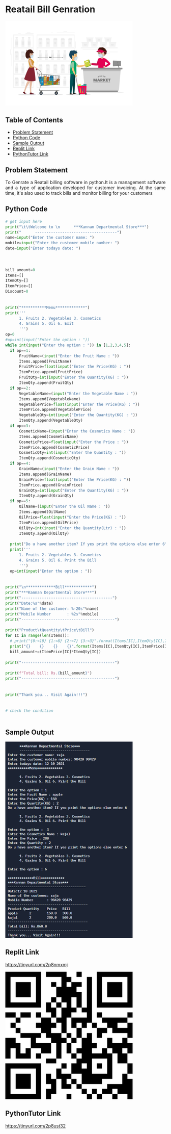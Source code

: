 # Reatail Bill Genration

<img src="./img/Retail.png" style="width:400px;" class="center"/>

## Table of Contents

- [Problem Statement](#problem-statement)
- [Python Code](#python-code)
- [Sample Output](#Sample-Output)
- [Replit Link](#replit-link)
- [PythonTutor Link](#pythontutor-link)


## Problem Statement

<div align="justify"> <p> To Genrate a Reatail billing software in python.It is a management software and a type of application developed for customer invoicing. At the same time, it's also used to track bills and monitor billing for your customers</div></p>




## Python Code

```python
# get input here
print("\t\tWelcome to \n      ***Kannan Departmental Store***")
print("      ------------------------------------")
name=input("Enter the customer name: ")
mobile=input("Enter the customer mobile number: ")
date=input("Enter todays date: ")



bill_amount=0
Items=[]
ItemQty=[]
ItemPrice=[]
Discount=0


print("***********Menu*************")
print('''
      1. Fruits 2. Vegetables 3. Cosmetics
      4. Grains 5. Oil 6. Exit
      ''')
op=0
#op=int(input("Enter the option : "))
while int(input("Enter the option : ")) in [1,2,3,4,5]:
  if op==1:
      FruitName=(input("Enter the Fruit Name : "))
      Items.append(FruitName)
      FruitPrice=float(input("Enter the Price(KG) : "))
      ItemPrice.append(FruitPrice)
      FruitQty=int(input("Enter the Quantity(KG) : "))
      ItemQty.append(FruitQty)
  if op==2:
      VegetableName=(input("Enter the Vegetable Name : "))
      Items.append(VegetableName)
      VegetablePrice=float(input("Enter the Price(KG) : "))
      ItemPrice.append(VegetablePrice)
      VegetableQty=int(input("Enter the Quantity(KG) : "))
      ItemQty.append(VegetableQty)
  if op==3:
      CosmeticName=(input("Enter the Cosmetics Name : "))
      Items.append(CosmeticName)
      CosmeticPrice=float(input("Enter the Price : "))
      ItemPrice.append(CosmeticPrice)
      CosmeticQty=int(input("Enter the Quantity : "))
      ItemQty.append(CosmeticQty)
  if op==4:
      GrainName=(input("Enter the Grain Name : "))
      Items.append(GrainName)
      GrainPrice=float(input("Enter the Price(KG) : "))
      ItemPrice.append(GrainPrice)
      GrainQty=int(input("Enter the Quantity(KG) : "))
      ItemQty.append(GrainQty)
  if op==5:
      OilName=(input("Enter the Oil Name : "))
      Items.append(OilName)
      OilPrice=float(input("Enter the Price(KG) : "))
      ItemPrice.append(OilPrice)
      OilQty=int(input("Enter the Quantity(Ltr) : "))
      ItemQty.append(OilQty)
  
  print("Do u have another item? If yes print the options else enter 6")
  print('''
      1. Fruits 2. Vegetables 3. Cosmetics
      4. Grains 5. Oil 6. Print the Bill
      ''')
  op=int(input("Enter the option : "))


print("\n*************Bill************")
print("***Kannan Departmental Store***")
print("----------------------------------------")
print("Date:%s"%date)
print("Name of the customer: %-20s"%name)
print("Mobile Number       : %2s"%mobile)
print("-----------------------------------------")

print("Product\tQuantity\tPrice\tBill")
for IC in range(len(Items)):
  # print("{0:<10} {1:<8} {2:<7} {3:<3}".format(Items[IC],ItemQty[IC],ItemPrice[IC],ItemPrice[IC]*ItemQty[IC]))
  print("{}    {}    {}    {}".format(Items[IC],ItemQty[IC],ItemPrice[IC],ItemPrice[IC]*ItemQty[IC]))
  bill_amount+=(ItemPrice[IC]*ItemQty[IC])
  
print("-----------------------------------------")

print(f"Total bill: Rs.{bill_amount}")
print("-----------------------------------------")


print("Thank you... Visit Again!!!")


# check the condition
    
```

## Sample Output
<img src="./img/Retailbillop.PNG" style="width:400px;" class="center"/>

## Replit Link
https://tinyurl.com/2p8nmxmj

<img src="./img/RetailQR.PNG" style="width:400px;" class="center"/>

## PythonTutor Link

https://tinyurl.com/2p8ust32
